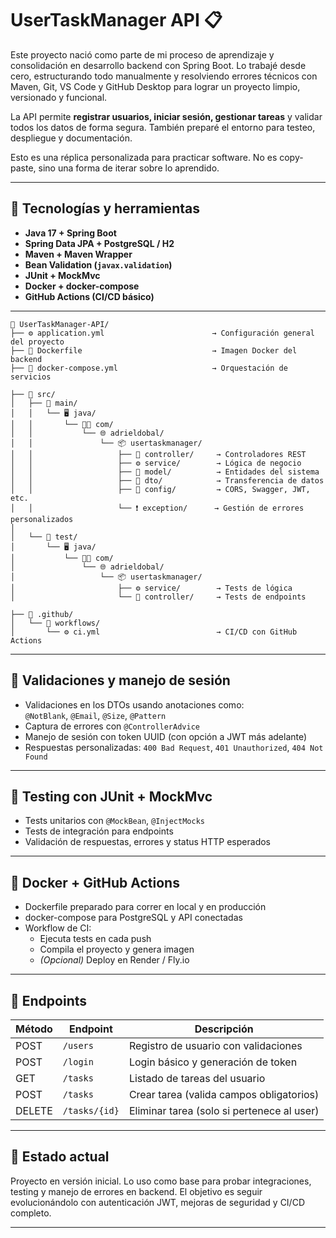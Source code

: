# UserTaskManager API 📋

Este proyecto nació como parte de mi proceso de aprendizaje y consolidación en desarrollo backend con Spring Boot. Lo trabajé desde cero, estructurando todo manualmente y resolviendo errores técnicos con Maven, Git, VS Code y GitHub Desktop para lograr un proyecto limpio, versionado y funcional.

La API permite **registrar usuarios, iniciar sesión, gestionar tareas** y validar todos los datos de forma segura. También preparé el entorno para testeo, despliegue y documentación.

Esto es una réplica personalizada para practicar software. No es copy-paste, sino una forma de iterar sobre lo aprendido.

---

## 🚀 Tecnologías y herramientas

- **Java 17 + Spring Boot**
- **Spring Data JPA + PostgreSQL / H2**
- **Maven + Maven Wrapper**
- **Bean Validation (`javax.validation`)**
- **JUnit + MockMvc**
- **Docker + docker-compose**
- **GitHub Actions (CI/CD básico)**

---

```
📁 UserTaskManager-API/
├── ⚙️ application.yml                        → Configuración general del proyecto
├── 🐳 Dockerfile                             → Imagen Docker del backend
├── 🐙 docker-compose.yml                     → Orquestación de servicios

├── 🧠 src/
│   ├── 🧱 main/
│   │   └── 🖥️ java/
│   │       └── 👨‍💻 com/
│   │           └── 🌐 adrieldobal/
│   │               └── 📦 usertaskmanager/
│   │                   ├── 📂 controller/     → Controladores REST
│   │                   ├── ⚙️ service/        → Lógica de negocio
│   │                   ├── 🧬 model/          → Entidades del sistema
│   │                   ├── 📨 dto/            → Transferencia de datos
│   │                   ├── 🔧 config/         → CORS, Swagger, JWT, etc.
│   │                   └── ❗ exception/      → Gestión de errores personalizados
│
│   └── 🧪 test/
│       └── 🖥️ java/
│           └── 👨‍💻 com/
│               └── 🌐 adrieldobal/
│                   └── 📦 usertaskmanager/
│                       ├── ⚙️ service/        → Tests de lógica
│                       └── 📂 controller/     → Tests de endpoints

├── 🔄 .github/
│   └── 🔁 workflows/
│       └── ⚙️ ci.yml                          → CI/CD con GitHub Actions
```

---

## 🔐 Validaciones y manejo de sesión

- Validaciones en los DTOs usando anotaciones como:  
  `@NotBlank`, `@Email`, `@Size`, `@Pattern`
- Captura de errores con `@ControllerAdvice`
- Manejo de sesión con token UUID (con opción a JWT más adelante)
- Respuestas personalizadas: `400 Bad Request`, `401 Unauthorized`, `404 Not Found`

---

## 🧪 Testing con JUnit + MockMvc

- Tests unitarios con `@MockBean`, `@InjectMocks`
- Tests de integración para endpoints
- Validación de respuestas, errores y status HTTP esperados

---

## 🐳 Docker + GitHub Actions

- Dockerfile preparado para correr en local y en producción
- docker-compose para PostgreSQL y API conectadas
- Workflow de CI:
  - Ejecuta tests en cada push
  - Compila el proyecto y genera imagen
  - *(Opcional)* Deploy en Render / Fly.io

---

## 🔗 Endpoints

| Método | Endpoint         | Descripción                              |
|--------|------------------|------------------------------------------|
| POST   | `/users`         | Registro de usuario con validaciones     |
| POST   | `/login`         | Login básico y generación de token       |
| GET    | `/tasks`         | Listado de tareas del usuario            |
| POST   | `/tasks`         | Crear tarea (valida campos obligatorios) |
| DELETE | `/tasks/{id}`    | Eliminar tarea (solo si pertenece al user)|

---

## 📌 Estado actual

Proyecto en versión inicial. Lo uso como base para probar integraciones, testing y manejo de errores en backend. El objetivo es seguir evolucionándolo con autenticación JWT, mejoras de seguridad y CI/CD completo.

---
